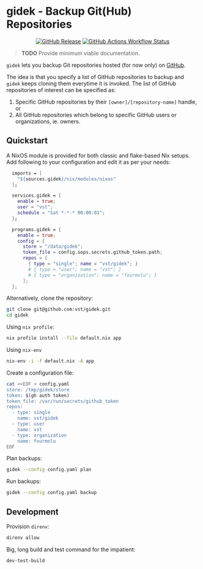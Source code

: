 # gidek - Backup Git(Hub) Repositories

<div align="center">
  <a href="https://github.com/vst/gidek/releases/latest"><img alt="GitHub Release" src="https://img.shields.io/github/v/release/vst/gidek?style=for-the-badge" /></a>
  <a href="https://github.com/vst/gidek/actions/workflows/release.yaml"><img alt="GitHub Actions Workflow Status" src="https://img.shields.io/github/actions/workflow/status/vst/gidek/release.yaml?style=for-the-badge" /></a>
</div>

> **TODO** Provide minimum viable documentation.

`gidek` lets you backup Git repositories hosted (for now only) on
[GitHub].

The idea is that you specify a list of GitHub repositories to backup
and `gidek` keeps cloning them everytime it is invoked. The list of
GitHub repositories of interest can be specified as:

1. Specific GitHub repositories by their `[owner]/[repository-name]`
   handle, or
2. All GitHub repositories which belong to specific GitHub users or
   organizations, ie. owners.

## Quickstart

A NixOS module is provided for both classic and flake-based Nix setups.
Add following to your configuration and edit it as per your needs:

```nix
  imports = [
    "${sources.gidek}/nix/modules/nixos"
  ];

  services.gidek = {
    enable = true;
    user = "vst";
    schedule = "Sat *-*-* 00:00:01";
  };

  programs.gidek = {
    enable = true;
    config = {
      store = "/data/gidek";
      token_file = config.sops.secrets.github_token.path;
      repos = [
        { type = "single"; name = "vst/gidek"; }
        # { type = "user"; name = "vst"; }
        # { type = "organization"; name = "fourmolu"; }
      ];
  };
```

Alternatively, clone the repository:

```sh
git clone git@github.com:vst/gidek.git
cd gidek
```

Using `nix profile`:

```sh
nix profile install --file default.nix app
```

Using `nix-env`

```sh
nix-env -i -f default.nix -A app
```

Create a configuration file:

```sh
cat <<EOF > config.yaml
store: /tmp/gidek/store
token: $(gh auth token)
token_file: /var/run/secrets/github_token
repos:
  - type: single
    name: vst/gidek
  - type: user
    name: vst
  - type: organization
    name: fourmolu
EOF
```

Plan backups:

```sh
gidek --config config.yaml plan
```

Run backups:

```sh
gidek --config config.yaml backup
```

## Development

Provision `direnv`:

```sh
direnv allow
```

Big, long build and test command for the impatient:

```sh
dev-test-build
```

<!-- REFERENCES -->

[GitHub]: https://github.com
